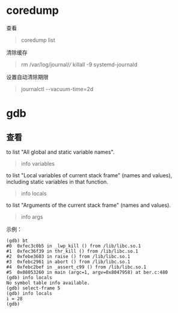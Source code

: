<!-- TITLE: 调试 -->
<!-- SUBTITLE: A quick summary of 调试 -->

coredump
===
查看
>coredump list

清除缓存
>rm /var/log/journal/*/*
killall -9 systemd-journald

设置自动清除期限
>journalctl --vacuum-time=2d

gdb
===
查看
---

to list "All global and static variable names".
>info variables 

to list "Local variables of current stack frame" (names and values), including static variables in that function.
>info locals

to list "Arguments of the current stack frame" (names and values).
>info args

示例：
```
(gdb) bt
#0  0xfec3c0b5 in _lwp_kill () from /lib/libc.so.1
#1  0xfec36f39 in thr_kill () from /lib/libc.so.1
#2  0xfebe3603 in raise () from /lib/libc.so.1
#3  0xfebc2961 in abort () from /lib/libc.so.1
#4  0xfebc2bef in _assert_c99 () from /lib/libc.so.1
#5  0x08053260 in main (argc=1, argv=0x8047958) at ber.c:480
(gdb) info locals
No symbol table info available.
(gdb) select-frame 5
(gdb) info locals
i = 28
(gdb) 
```
